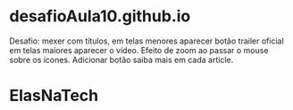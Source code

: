 # desafioAula10.github.io

Desafio: mexer com títulos, em telas menores aparecer botão trailer oficial em telas maiores aparecer o vídeo.
Efeito de zoom ao passar o mouse sobre os ícones.
Adicionar botão saiba mais em cada article.

# ElasNaTech
